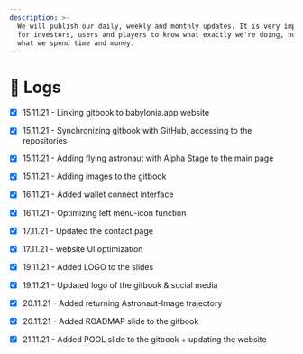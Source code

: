 ```yaml
---
description: >-
  ​We will publish our daily, weekly and monthly updates. It is very important
  for investors, users and players to know what exactly we're doing, how or on
  what we spend time and money.
---
```


# 📅 Logs

* [x] 15.11.21 - Linking gitbook to babylonia.app website
* [x] 15.11.21 - Synchronizing gitbook with GitHub, accessing to the repositories
* [x] 15.11.21 - Adding flying astronaut with Alpha Stage to the main page
* [x] 15.11.21 - Adding images to the gitbook
* [x] 16.11.21 - Added wallet connect interface
* [x] 16.11.21 - Optimizing left menu-icon function
* [x] 17.11.21 - Updated the contact page
* [x] 17.11.21 - website UI optimization
* [x] 19.11.21 - Added LOGO to the slides
* [x] 19.11.21 - Updated logo of the gitbook & social media
* [x] 20.11.21 - Added returning Astronaut-Image trajectory
* [x] 20.11.21 - Added ROADMAP slide to the gitbook
* [x] 21.11.21 - Added POOL slide to the gitbook + updating the website




